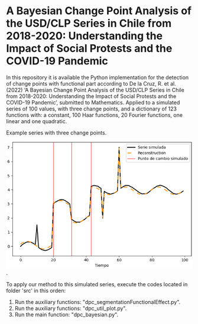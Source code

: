# A Bayesian Change Point Analysis of the USD/CLP Series in Chile from 2018-2020: Understanding the Impact of Social Protests and the COVID-19 Pandemic

In this repository it is available the Python implementation for the detection of change points with functional part according to De la Cruz, R. et al. (2022) ‘A Bayesian Change Point Analysis of the USD/CLP Series in Chile from 2018-2020: Understanding the Impact of Social Protests and the COVID-19 Pandemic’, submitted to Mathematics. Applied to a simulated series of 100 values, with three change points, and a dictionary of 123 functions with: a constant, 100 Haar functions, 20 Fourier functions, one linear and one quadratic.

Example series with three change points.

![Simulated series](https://github.com/nnarria/breakpointbayesian/blob/main/images/serieExample1.png).

To apply our method to this simulated series, execute the codes located in folder 'src' in this orden:

1. Run the auxiliary functions: "dpc_segmentationFunctionalEffect.py".
2. Run the auxiliary functions: "dpc_util_plot.py".
3. Run the main function: "dpc_bayesian.py".
